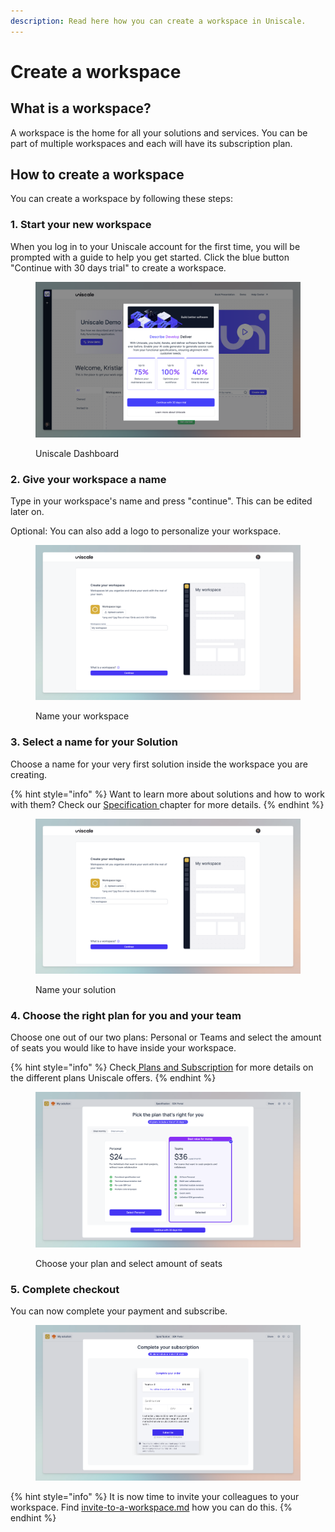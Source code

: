 ```yaml
---
description: Read here how you can create a workspace in Uniscale.
---
```


# Create a workspace

## What is a workspace?

A workspace is the home for all your solutions and services. You can be part of multiple workspaces and each will have its subscription plan.



## How to create a workspace

You can create a workspace by following these steps:

### 1. Start your new workspace

When you log in to your Uniscale account for the first time, you will be prompted with a guide to help you get started. Click the blue button "Continue with 30 days trial" to create a workspace.

<figure><img src="../../.gitbook/assets/Dashboard_3.0_Appcues.png" alt=""><figcaption><p>Uniscale Dashboard</p></figcaption></figure>

### 2. Give your workspace a name

Type in your workspace's name and press "continue". This can be edited later on.

Optional: You can also add a logo to personalize your workspace.

<figure><img src="../../.gitbook/assets/Create-workspcae.png" alt=""><figcaption><p>Name your workspace</p></figcaption></figure>



### 3. Select a name for your Solution

Choose a name for your very first solution inside the workspace you are creating.

{% hint style="info" %}
Want to learn more about solutions and how to work with them? Check our [Specification ](https://help.uniscale.com/using-uniscale/specification)chapter for more details.
{% endhint %}

<figure><img src="../../.gitbook/assets/create-workspace_solution.png" alt=""><figcaption><p>Name your solution</p></figcaption></figure>



### 4. Choose the right plan for you and your team

Choose one out of our two plans: Personal or Teams and select the amount of seats you would like to have inside your workspace.&#x20;

{% hint style="info" %}
Check[ Plans and Subscription](https://help.uniscale.com/plans-and-subscriptions) for more details on the different plans Uniscale offers.
{% endhint %}

<figure><img src="../../.gitbook/assets/CleanShot 2024-03-25 at 18.16.29@2x.png" alt=""><figcaption><p>Choose your plan and select amount of seats</p></figcaption></figure>

### 5. Complete checkout

You can now complete your payment and subscribe.&#x20;

<figure><img src="../../.gitbook/assets/CleanShot 2024-03-25 at 18.03.40@2x.png" alt=""><figcaption></figcaption></figure>



{% hint style="info" %}
It is now time to invite your colleagues to your workspace. Find [invite-to-a-workspace.md](invite-to-a-workspace.md "mention")   how you can do this.&#x20;
{% endhint %}

